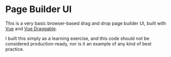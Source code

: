 # Page Builder UI

This is a very basic browser-based drag and drop page builder UI, built with [Vue](https://vuejs.org/) and [Vue Draggable](https://github.com/SortableJS/Vue.Draggable).

I built this simply as a learning exercise, and this code should not be considered production-ready, nor is it an example of any kind of best practice.
